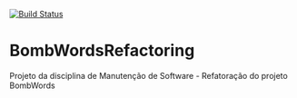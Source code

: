 [![Build Status](https://travis-ci.org/bedoya/BombWordsRefactoring.png?branch=master)](https://travis-ci.org/bedoya/BombWordsRefactoring)

BombWordsRefactoring
====================
Projeto da disciplina de Manutenção de Software - Refatoração do projeto BombWords
